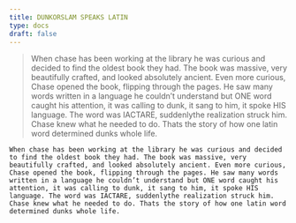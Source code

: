 ```yaml
---
title: DUNKORSLAM SPEAKS LATIN
type: docs
draft: false
---
```


> When chase has been working at the library he was curious and decided to find the oldest book they had. The book was massive, very beautifully crafted, and looked absolutely ancient. Even more curious, Chase opened the book, flipping through the pages. He saw many words written in a language he couldn’t understand but ONE word caught his attention, it was calling to dunk, it sang to him, it spoke HIS language. The word was IACTARE, suddenlythe realization struck him. Chase knew what he needed to do. Thats the story of how one latin word determined dunks whole life.

```plaintext {filename="Copy to clipboard"}
When chase has been working at the library he was curious and decided to find the oldest book they had. The book was massive, very beautifully crafted, and looked absolutely ancient. Even more curious, Chase opened the book, flipping through the pages. He saw many words written in a language he couldn’t understand but ONE word caught his attention, it was calling to dunk, it sang to him, it spoke HIS language. The word was IACTARE, suddenlythe realization struck him. Chase knew what he needed to do. Thats the story of how one latin word determined dunks whole life.
```
